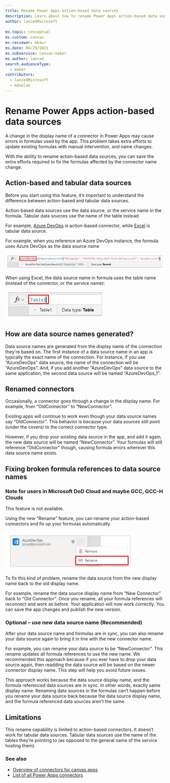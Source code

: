 ```yaml
---
title: Rename Power Apps action-based data sources
description: Learn about how to rename Power Apps action-based data sources.
author: lancedMicrosoft

ms.topic: conceptual
ms.custom: canvas
ms.reviewer: mkaur
ms.date: 06/29/2021
ms.subservice: canvas-maker
ms.author: lanced
search.audienceType: 
  - maker
contributors:
  - lancedMicrosoft
  - mduelae
---
```


# Rename Power Apps action-based data sources

A change in the display name of a connector in Power Apps may cause errors in formulas used by the app. This problem takes extra efforts to
update existing formulas with manual intervention, and name changes.

With the ability to rename action-based data sources, you can save the extra efforts
required to fix the formulas affected by the connector name change.

## Action-based and tabular data sources

Before you start using this feature, it’s important to understand the difference
between action-based and tabular data sources.

Action-based data sources use the data source, or the service name in the formula. Tabular data sources use the name of the table instead.

For example, [Azure DevOps](/connectors/visualstudioteamservices) is action-based connector, while [Excel](/connectors/excel) is tabular data source.

For example, when you reference an Azure DevOps instance, the formula uses
Azure DevOps as the data source name

![Example of AzureDevOps data source.](media/rename-data-source/azuredevops.png "Example of AzureDevOps data source")

When using Excel, the data source name in formula uses the table name (instead of the connector, or the service name):

![Example of Excel data source.](media/rename-data-source/excel.png "Example of Excel data source")

## How are data source names generated?

Data source names are generated from the display name of the connection they're
based on. The first instance of a data source name in an app is typically the
exact name of the connection. For instance, if you use “AzureDevOps” data
source, the name of the connection will be “AzureDevOps”. And, if you add
another “AzureDevOps” data source to the same application, the second data
source will be named “AzureDevOps_1”.

## Renamed connectors

Occasionally, a connector goes through a change in the display name. For example, from “OldConnector” to “NewConnector”.

Existing apps will continue to work even though your data source names say “OldConnector”. This behavior is because your data sources still point (under the covers) to the correct connector type.

However, if you drop your existing data source in the app, and add it again, the
new data source will be named “NewConnector”. Your formulas will still reference
“OldConnector” though, causing formula errors wherever this data source name exists.

## Fixing broken formula references to data source names

### Note for users in Microsoft DoD Cloud and maybe GCC, GCC-H Clouds
This feature is not available.

Using the new “Rename” feature, you can rename your action-based connectors and
fix up your formulas automatically.

![Rename option for data source.](media/rename-data-source/rename-data-source.png "Rename option for data source")

To fix this kind of problem, rename the data source from the new display name
back to the old display name.

For example, rename the data source display name from “New Connector” back to
“Old Connector”. Once you rename, all your formula references will reconnect and
work as before. Your application will now work correctly. You can save the app
changes and publish the new version.

### Optional – use new data source name (Recommended)

After your data source name and formulas are in sync, you can also rename your
data source again to bring it in line with the new connector name.

For example, you can rename your data source to be “NewConnector”. This rename
updates all formula references to use the new name. We recommended this approach because if you ever have to drop your data source again, then readding the data
source will be based on the newer connector display name. This step will help
you avoid future issues.

This approach works because the data source display name, and the formula
referenced data sources are in sync. In other words, exactly same display name.
Renaming data sources in the formulas can’t happen before you rename
your data source back because the data source display name, and the formula
referenced data sources aren’t the same.

## Limitations

This rename capability is limited to action-based connectors. It doesn’t work
for tabular data sources. Tabular data sources use the name of the tables
they’re pointing to (as opposed to the general name of the service hosting them).

### See also

- [Overview of connectors for canvas apps](connections-list.md)
- [List of all Power Apps connectors](/connectors/connector-reference/connector-reference-powerapps-connectors)
